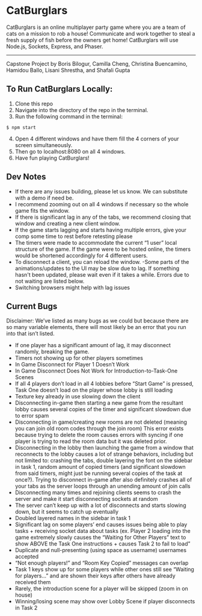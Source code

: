 # CatBurglars

CatBurglars is an online multiplayer party game where you are a team of cats on a mission to rob a house! Communicate and work together to steal a fresh supply of fish before the owners get home! CatBurglars will use Node.js, Sockets, Express, and Phaser.

---

Capstone Project by Boris Bilogur, Camilla Cheng, Christina Buencamino, Hamidou Ballo, Lisani Shrestha, and Shafali Gupta

## To Run CatBurglars Locally:

1. Clone this repo
2. Navigate into the directory of the repo in the terminal.
3. Run the following command in the terminal:

```
$ npm start
```

4. Open 4 different windows and have them fill the 4 corners of your screen simultaneously.
5. Then go to localhost:8080 on all 4 windows.
6. Have fun playing CatBurglars!

## Dev Notes

- If there are any issues building, please let us know. We can substitute with a demo if need be.
- I recommend zooming out on all 4 windows if necessary so the whole game fits the window.
- If there is significant lag in any of the tabs, we recommend closing that window and creating a new client window.
- If the game starts lagging and starts having multiple errors, give your comp some time to rest before retesting please
- The timers were made to accommodate the current “1 user” local structure of the game. If the game were to be hosted online, the timers would be shortened accordingly for 4 different users.
- To disconnect a client, you can reload the window.
-Some parts of the animations/updates to the UI may be slow due to lag. If something hasn't been updated, please wait even if it takes a while. Errors due to not waiting are listed below.
- Switching browsers might help with lag issues

## Current Bugs

Disclaimer: We’ve listed as many bugs as we could but because there are so many variable elements, there will most likely be an error that you run into that isn’t listed.

- If one player has a significant amount of lag, it may disconnect randomly, breaking the game.
- Timers not showing up for other players sometimes
- In Game Disconnect for Player 1 Doesn’t Work
- In Game Disconnect Does Not Work for Introduction-to-Task-One Scenes
- If all 4 players don’t load in all 4 lobbies before “Start Game” is pressed, Task One doesn’t load on the player whose lobby is still loading
- Texture key already in use slowing down the client
- Disconnecting in-game then starting a new game from the resultant lobby causes several copies of the timer and significant slowdown due to error spam
- Disconnecting in game/creating new rooms are not deleted (meaning you can join old room codes through the join room) This error exists because trying to delete the room causes errors with syncing if one player is trying to read the room data but it was deleted prior.
- Disconnecting in the lobby then launching the game from a window that reconnects to the lobby causes a lot of strange behaviors, including but not limited to: crashing the tabs, double layering the font on the sidebar in task 1, random amount of copied timers (and significant slowdown from said timers, might just be running several copies of the task at once?). Trying to disconnect in-game after also definitely crashes all of your tabs as the server loops through an unending amount of join calls
- Disconnecting many times and rejoining clients seems to crash the server and make it start disconnecting sockets at random
- The server can’t keep up with a lot of disconnects and starts slowing down, but it seems to catch up eventually
- Doubled layered names in the sidebar in task 1
- Significant lag on some players’ end causes issues being able to play tasks + receiving socket data about tasks (ex. Player 2 loading into the game extremely slowly causes the “Waiting for Other Players” text to show ABOVE the Task One instructions + causes Task 2 to fail to load”
- Duplicate and null-presenting (using space as username) usernames accepted
- “Not enough players!” and “Room Key Copied” messages can overlap
- Task 1 keys show up for some players while other ones still see “Waiting for players…” and are shown their keys after others have already received them
- Rarely, the introduction scene for a player will be skipped (zoom in on house)
- Winning/losing scene may show over Lobby Scene if player disconnects in Task 2
